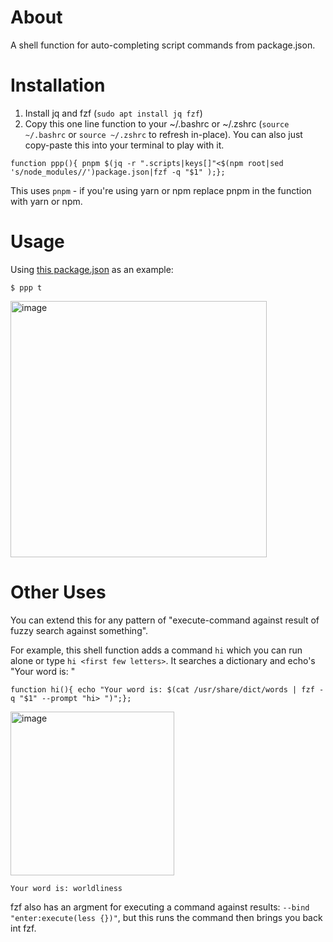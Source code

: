 # About

A shell function for auto-completing script commands from package.json.

# Installation

1. Install jq and fzf (`sudo apt install jq fzf`)
2. Copy this one line function to your ~/.bashrc or ~/.zshrc (`source ~/.bashrc` or `source ~/.zshrc` to refresh in-place).
   You can also just copy-paste this into your terminal to play with it.

```shell
function ppp(){ pnpm $(jq -r ".scripts|keys[]"<$(npm root|sed 's/node_modules//')package.json|fzf -q "$1" );};
```
This uses `pnpm` - if you're using yarn or npm replace pnpm in the function with yarn or npm.

# Usage

Using [this package.json](https://github.com/0xProject/tools/blob/development/package.json) as an example:

```shell
$ ppp t
```

<img width="410" alt="image" src="https://user-images.githubusercontent.com/84268/217463783-8f0c5b39-624a-443f-ae9b-082997030ee4.png">

# Other Uses

You can extend this for any pattern of "execute-command against result of fuzzy search against something".

For example, this shell function adds a command `hi` which you can run alone or type `hi <first few letters>`. It searches a dictionary and echo's "Your word is: <word>"

```shell
function hi(){ echo "Your word is: $(cat /usr/share/dict/words | fzf -q "$1" --prompt "hi> ")";};
```

 <img width="262" alt="image" src="https://user-images.githubusercontent.com/84268/217465082-9dac39cd-7b0b-4f3b-9bce-03b5b5968216.png">

```shell
Your word is: worldliness
```

fzf also has an argment for executing a command against results: `--bind "enter:execute(less {})"`, but this runs the command then brings you back int fzf.
